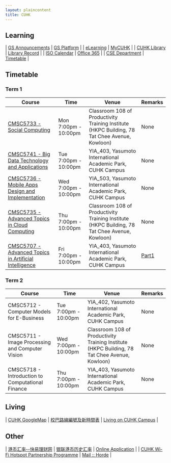 ```yaml
---
layout: plaincontent
title: CUHK
---
```


## Learning

| [GS Announcements](http://www2.cuhk.edu.hk/gss/genews.php) | [GS Platform](https://www.gradsch.cuhk.edu.hk/pgstudent/pgstud_main.aspx) |
| [eLearning](https://elearn.cuhk.edu.hk/) | [MyCUHK](https://portal.cuhk.edu.hk/psp/epprd/?cmd=login) |
| [CUHK Library](http://www.lib.cuhk.edu.hk/en) | [Library Record](https://library.cuhk.edu.hk/patroninfo~S15) |
| [ISO Calendar](http://www.iso.cuhk.edu.hk/english/publications/calendar/) | [Office 365](https://portal.office.com/Home) |
| [CSE Department](http://translate.itsc.cuhk.edu.hk/uniTS/www.cse.cuhk.edu.hk/v7/b5/index.html) | [Timetable](http://msc.cse.cuhk.edu.hk/en/corner/timetable.html) |


## Timetable

### Term 1

| Course | Time | Venue | Remarks |
| --- | --- | --- | --- |
| [CMSC5733 - Social Computing](https://www.cse.cuhk.edu.hk/irwin.king/teaching/cmsc5733/2015) | Mon 7:00pm - 10:00pm | Classroom 108 of Productivity Training Institute (HKPC Building, 78 Tat Chee Avenue, Kowloon) | None |
| [CMSC5741 - Big Data Technology and Applications](https://wiki.cse.cuhk.edu.hk/user/cmsc5741/doku.php?id=home) | Tue 7:00pm - 10:00pm | YIA_403, Yasumoto International Academic Park, CUHK Campus | None |
| [CMSC5736 - Mobile Apps Design and Implementation](https://elearn.cuhk.edu.hk/) | Wed 7:00pm - 10:00pm | YIA_503, Yasumoto International Academic Park, CUHK Campus | None |
| [CMSC5735 - Advanced Topics in Cloud Computing](http://mobitec.ie.cuhk.edu.hk/cmsc5735/) | Thu 7:00pm - 10:00pm | Classroom 108 of Productivity Training Institute (HKPC Building, 78 Tat Chee Avenue, Kowloon) | None |
| [CMSC5707 - Advanced Topics in Artificial Intelligence](http://translate.itsc.cuhk.edu.hk/uniTS/projgw.cse.cuhk.edu.hk:2884/cmsc5707/) | Fri 7:00pm - 10:00pm | YIA_403, Yasumoto International Academic Park, CUHK Campus | [Part1](http://translate.itsc.cuhk.edu.hk/uniTS/www.cse.cuhk.edu.hk/~khwong/www2/cmsc5707/cmsc5707.html) |


### Term 2

| Course | Time | Venue | Remarks |
| --- | --- | --- | --- |
| CMSC5712 - Computer Models for E-Business | Tue 7:00pm - 10:00pm | YIA_402, Yasumoto International Academic Park, CUHK Campus | None |
| CMSC5711 - Image Processing and Computer Vision | Wed 7:00pm - 10:00pm | Classroom 108 of Productivity Training Institute (HKPC Building, 78 Tat Chee Avenue, Kowloon) | None |
| CMSC5718 - Introduction to Computational Finance | Thu 7:00pm - 10:00pm | YIA_403, Yasumoto International Academic Park, CUHK Campus | None |


## Living

| [CUHK GoogleMap](https://www.google.com/maps/d/viewer?mid=zJYfOZySanr4.km5DyM4vSoRs) | [校巴路線編號及新時間表](http://www.cuhk.edu.hk/campus-transportation/chinese/campus-shuttle/plans-for-2012/new-bus-routes.html#current) | [Living on CUHK Campus](http://www.cuhk.edu.hk/english/campus/accommodation.html) |


## Other

| [港币汇率--快易理财网](http://www.kuaiyilicai.com/huilv/c-hkd.html) | [银联港币历史汇率](http://www.kuaiyilicai.com/huilv/d-unionpay-hkd.html) | [Online Application](https://www.gradsch.cuhk.edu.hk/OnlineApp/login.aspx) |
| [CUHK Wi-Fi Hotspot Partnership Programme](https://wifipartners.itsc.cuhk.edu.hk) | [Mail :: Horde](https://webmail.cse.cuhk.edu.hk/imp/) | 
